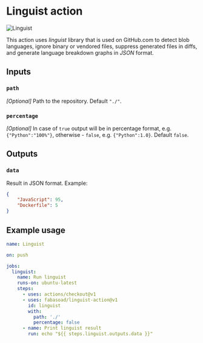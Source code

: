# Linguist action
![Linguist](https://github.com/fabasoad/linguist-action/workflows/Linguist/badge.svg?branch=master)

This action uses _linguist_ library that is used on GitHub.com to detect blob languages, ignore binary or vendored files, suppress generated files in diffs, and generate language breakdown graphs in _JSON_ format.

## Inputs

### `path`

_[Optional]_ Path to the repository. Default `"./"`.

### `percentage` 

_[Optional]_ In case of `true` output will be in percentage format, e.g. `{"Python":"100%"}`, otherwise - `false`, e.g. `{"Python":1.0}`. Default `false`.

## Outputs

### `data`

Result in JSON format. Example:
```json
{
    "JavaScript": 95,
    "Dockerfile": 5
}
```

## Example usage

```yaml
name: Linguist

on: push

jobs:
  linguist:
    name: Run linguist
    runs-on: ubuntu-latest
    steps:
      - uses: actions/checkout@v1
      - uses: fabasoad/linguist-action@v1
        id: linguist
        with:
          path: './'
          percentage: false
      - name: Print linguist result
        run: echo "${{ steps.linguist.outputs.data }}"
```